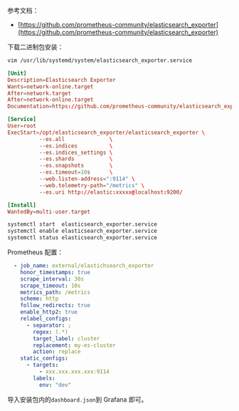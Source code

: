 参考文档：

- [https://github.com/prometheus-community/elasticsearch_exporter](https://github.com/prometheus-community/elasticsearch_exporter)

下载二进制包安装：
```bash
vim /usr/lib/systemd/system/elasticsearch_exporter.service
```
```toml
[Unit]
Description=Elasticsearch Exporter
Wants=network-online.target
After=network.target
After=network-online.target
Documentation=https://github.com/prometheus-community/elasticsearch_exporter/

[Service]
User=root
ExecStart=/opt/elasticsearch_exporter/elasticsearch_exporter \
          --es.all              \
          --es.indices          \
          --es.indices_settings \
          --es.shards           \
          --es.snapshots        \
          --es.timeout=10s      \
          --web.listen-address=":9114" \
          --web.telemetry-path="/metrics" \
          --es.uri http://elastic:xxxxx@localhost:9200/

[Install]
WantedBy=multi-user.target
```
```bash
systemctl start  elasticsearch_exporter.service
systemctl enable elasticsearch_exporter.service
systemctl status elasticsearch_exporter.service
```
Prometheus 配置：
```yaml
  - job_name: external/elastichsearch_exporter
    honor_timestamps: true
    scrape_interval: 30s
    scrape_timeout: 10s
    metrics_path: /metrics
    scheme: http
    follow_redirects: true
    enable_http2: true
    relabel_configs:
      - separator: ;
        regex: (.*)
        target_label: cluster
        replacement: my-es-cluster
        action: replace
    static_configs:
      - targets:
          - xxx.xxx.xxx.xxx:9114
        labels:
          env: "dev"
```
导入安装包内的`dashboard.json`到 Grafana 即可。

